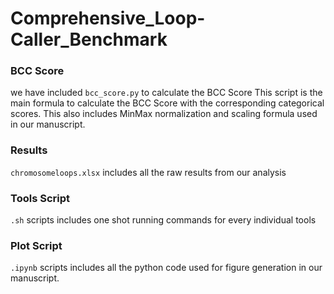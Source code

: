 # Comprehensive_Loop-Caller_Benchmark

### BCC Score
we have included `bcc_score.py` to calculate the BCC Score
This script is the main formula to calculate the BCC Score with the corresponding categorical scores. This also includes MinMax normalization and scaling formula used in our manuscript.

### Results
`chromosomeloops.xlsx` includes all the raw results from our analysis

### Tools Script
`.sh` scripts includes one shot running commands for every individual tools

### Plot Script
`.ipynb` scripts includes all the python code used for figure generation in our manuscript.
